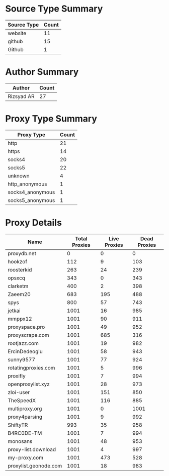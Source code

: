 # Source Type Summary

| Source Type | Count |
|-------------|-------|
| website | 11 |
| github | 15 |
| Github | 1 |


# Author Summary

| Author | Count |
|--------|-------|
| Rizsyad AR | 27 |


# Proxy Type Summary

| Proxy Type | Count |
|------------|-------|
| http | 21 |
| https | 14 |
| socks4 | 20 |
| socks5 | 22 |
| unknown | 4 |
| http_anonymous | 1 |
| socks4_anonymous | 1 |
| socks5_anonymous | 1 |


# Proxy Details

| Name | Total Proxies | Live Proxies | Dead Proxies |
|------|---------------|--------------|---------------|
| proxydb.net | 0 | 0 | 0 |
| hookzof | 112 | 9 | 103 |
| roosterkid | 263 | 24 | 239 |
| opsxcq | 343 | 0 | 343 |
| clarketm | 400 | 2 | 398 |
| Zaeem20 | 683 | 195 | 488 |
| spys | 800 | 57 | 743 |
| jetkai | 1001 | 16 | 985 |
| mmppx12 | 1001 | 90 | 911 |
| proxyspace.pro | 1001 | 49 | 952 |
| proxyscrape.com | 1001 | 685 | 316 |
| rootjazz.com | 1001 | 19 | 982 |
| ErcinDedeoglu | 1001 | 58 | 943 |
| sunny9577 | 1001 | 77 | 924 |
| rotatingproxies.com | 1001 | 5 | 996 |
| proxifly | 1001 | 7 | 994 |
| openproxylist.xyz | 1001 | 28 | 973 |
| zloi-user | 1001 | 151 | 850 |
| TheSpeedX | 1001 | 116 | 885 |
| multiproxy.org | 1001 | 0 | 1001 |
| proxy4parsing | 1001 | 9 | 992 |
| ShiftyTR | 993 | 35 | 958 |
| B4RC0DE-TM | 1001 | 7 | 994 |
| monosans | 1001 | 48 | 953 |
| proxy-list.download | 1001 | 4 | 997 |
| my-proxy.com | 1001 | 473 | 528 |
| proxylist.geonode.com | 1001 | 18 | 983 |
